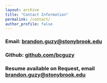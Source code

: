```yaml
---
layout: archive
title: "Contact Information"
permalink: /contact/
author_profile: false
---
```

 
### Email: [brandon.guzy@stonybrook.edu](brandon.guzy@stonybrook.edu)  
### Github: [github.com/bcguzy](https://github.com/bcguzy)
### Resume available on Request, email [brandon.guzy@stonybrook.edu](brandon.guzy@stonybrook.edu)  
